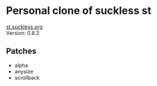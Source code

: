 # Personal clone of suckless st
[st.suckless.org](https://st.suckless.org)<br/>
Version: 0.8.2

## Patches
* alpha
* anysize
* scrollback
